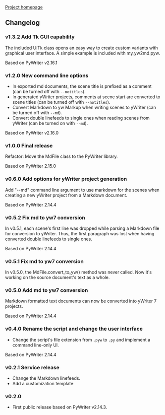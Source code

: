 [Project homepage](index.md)

## Changelog

### v1.3.2 Add Tk GUI capability

The included UiTk class opens an easy way to create custom variants with graphical user interface.
A simple example is included with my_yw2md.pyw. 

Based on PyWriter v2.16.1


### v1.2.0 New command line options

* In exported md documents, the scene title is prefixed as a comment (can be turned off with `--notitles`).
* In generated yWriter projects, comments at scene start are converted to scene titles (can be turned off with `--notitles`).
* Convert Markdown to yw Markup when writing scenes to yWriter (can be turned off with `--md`).
* Convert double linefeeds to single ones when reading scenes from yWriter (can be turned on with `--md`).

Based on PyWriter v2.16.0


### v1.0.0 Final release

Refactor: Move the MdFile class to the PyWriter library.

Based on PyWriter 2.15.0


### v0.6.0 Add options for yWriter project generation

Add "--md" command line argument to use markdown for the scenes when creating a new yWriter project from a Markdown document.

Based on PyWriter 2.14.4


### v0.5.2 Fix md to yw7 conversion

In v0.5.1, each scene's first line was dropped while parsing a Markdown file for conversion to yWriter. Thus, the first paragraph was lost when having converted double linefeeds to single ones.

Based on PyWriter 2.14.4


### v0.5.1 Fix md to yw7 conversion

In v0.5.0, the MdFile.convert_to_yw() method was never called. Now it's working on the source document's text as a whole.


### v0.5.0 Add md to yw7 conversion

Markdown formatted text documents can now be converted into yWriter 7 projects.

Based on PyWriter 2.14.4


### v0.4.0 Rename the script and change the user interface

- Change the script's file extension from `.pyw` to `.py` and implement a command line-only UI.

Based on PyWriter 2.14.4


### v0.2.1 Service release

* Change the Markdown linefeeds.
* Add a customization template


### v0.2.0
* First public release based on PyWriter v2.14.3.


